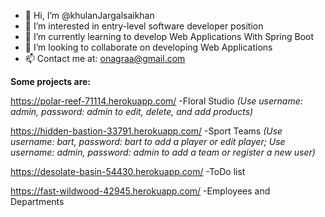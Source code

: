 - 👋 Hi, I’m @khulanJargalsaikhan
- 👀 I’m interested in entry-level software developer position
- 🌱 I’m currently learning to develop Web Applications With Spring Boot
- 💞️ I’m looking to collaborate on developing Web Applications
- 📫 Contact me at: onagraa@gmail.com

<!---
khulanJargalsaikhan/khulanJargalsaikhan is a ✨ special ✨ repository because its `README.md` (this file) appears on your GitHub profile.
You can click the Preview link to take a look at your changes.
--->


**Some projects are:**

https://polar-reef-71114.herokuapp.com/   -Floral Studio 
*(Use username: admin, password: admin to edit, delete, and add products)*

https://hidden-bastion-33791.herokuapp.com/   -Sport Teams
*(Use username: bart, password: bart to add a player or edit player; Use username: admin, password: admin to add a team or register a new user)*

https://desolate-basin-54430.herokuapp.com/   -ToDo list

https://fast-wildwood-42945.herokuapp.com/  -Employees and Departments
